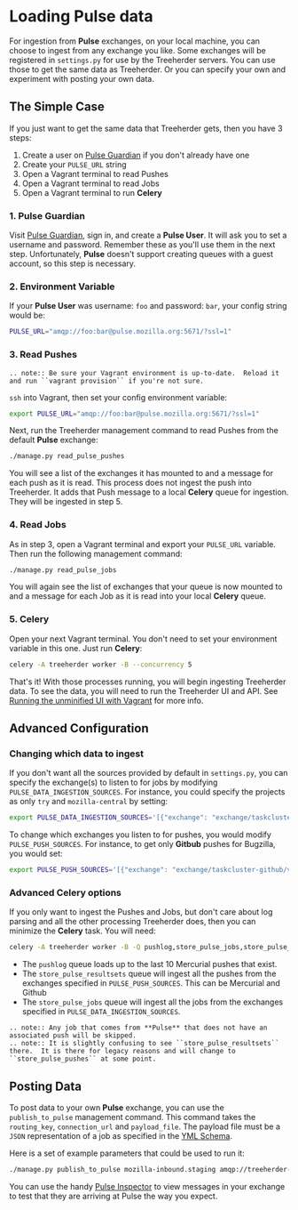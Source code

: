 Loading Pulse data
==================

For ingestion from **Pulse** exchanges, on your local machine, you can choose
to ingest from any exchange you like.  Some exchanges will be registered in
``settings.py`` for use by the Treeherder servers.  You can use those to get the
same data as Treeherder.  Or you can specify your own and experiment with
posting your own data.


The Simple Case
---------------

If you just want to get the same data that Treeherder gets, then you have 3 steps:

  1. Create a user on [Pulse Guardian] if you don't already have one
  2. Create your ``PULSE_URL`` string
  3. Open a Vagrant terminal to read Pushes
  4. Open a Vagrant terminal to read Jobs
  5. Open a Vagrant terminal to run **Celery**


### 1. Pulse Guardian

Visit [Pulse Guardian], sign in, and create a **Pulse User**.  It will ask you to set a
username and password.  Remember these as you'll use them in the next step.
Unfortunately, **Pulse** doesn't support creating queues with a guest account, so
this step is necessary.


### 2. Environment Variable

If your **Pulse User** was username: ``foo`` and password: ``bar``, your config
string would be:

```bash
PULSE_URL="amqp://foo:bar@pulse.mozilla.org:5671/?ssl=1"
```


### 3. Read Pushes

```eval_rst
.. note:: Be sure your Vagrant environment is up-to-date.  Reload it and run ``vagrant provision`` if you're not sure.
```

``ssh`` into Vagrant, then set your config environment variable:

```bash
export PULSE_URL="amqp://foo:bar@pulse.mozilla.org:5671/?ssl=1"
```

Next, run the Treeherder management command to read Pushes from the default **Pulse**
exchange:

```bash
./manage.py read_pulse_pushes
```

You will see a list of the exchanges it has mounted to and a message for each
push as it is read.  This process does not ingest the push into Treeherder.  It
adds that Push message to a local **Celery** queue for ingestion.  They will be
ingested in step 5.


### 4. Read Jobs

As in step 3, open a Vagrant terminal and export your ``PULSE_URL``
variable.  Then run the following management command:

```bash
./manage.py read_pulse_jobs
```

You will again see the list of exchanges that your queue is now mounted to and
a message for each Job as it is read into your local **Celery** queue.


### 5. Celery

Open your next Vagrant terminal.  You don't need to set your environment variable
in this one.  Just run **Celery**:

```bash
celery -A treeherder worker -B --concurrency 5
```

That's it!  With those processes running, you will begin ingesting Treeherder
data.  To see the data, you will need to run the Treeherder UI and API.
See [Running the unminified UI with Vagrant] for more info.

[Running the unminified UI with Vagrant]: ui/installation.html#running-the-unminified-ui-with-vagrant


Advanced Configuration
----------------------

### Changing which data to ingest

If you don't want all the sources provided by default in ``settings.py``, you
can specify the exchange(s) to listen to for jobs by modifying
``PULSE_DATA_INGESTION_SOURCES``.  For instance, you could specify the projects
as only ``try`` and ``mozilla-central`` by setting:

```bash
export PULSE_DATA_INGESTION_SOURCES='[{"exchange": "exchange/taskcluster-treeherder/v1/jobs", "destinations": ["#"], "projects": ["try", "mozilla-central"]}]'
```

To change which exchanges you listen to for pushes, you would modify
``PULSE_PUSH_SOURCES``.  For instance, to get only **Gitbub** pushes for Bugzilla,
you would set:

```bash
export PULSE_PUSH_SOURCES='[{"exchange": "exchange/taskcluster-github/v1/push","routing_keys": ["bugzilla#"]}]'
```

### Advanced Celery options

If you only want to ingest the Pushes and Jobs, but don't care about log parsing
and all the other processing Treeherder does, then you can minimize the **Celery**
task.  You will need:

```bash
celery -A treeherder worker -B -Q pushlog,store_pulse_jobs,store_pulse_resultsets --concurrency 5
```

* The ``pushlog`` queue loads up to the last 10 Mercurial pushes that exist.
* The ``store_pulse_resultsets`` queue will ingest all the pushes from the exchanges
  specified in ``PULSE_PUSH_SOURCES``.  This can be Mercurial and Github
* The ``store_pulse_jobs`` queue will ingest all the jobs from the exchanges
  specified in ``PULSE_DATA_INGESTION_SOURCES``.

```eval_rst
.. note:: Any job that comes from **Pulse** that does not have an associated push will be skipped.
.. note:: It is slightly confusing to see ``store_pulse_resultsets`` there.  It is there for legacy reasons and will change to ``store_pulse_pushes`` at some point.
```


Posting Data
------------

To post data to your own **Pulse** exchange, you can use the ``publish_to_pulse``
management command.  This command takes the ``routing_key``, ``connection_url``
and ``payload_file``.  The payload file must be a ``JSON`` representation of
a job as specified in the [YML Schema].

Here is a set of example parameters that could be used to run it:

```bash
./manage.py publish_to_pulse mozilla-inbound.staging amqp://treeherder-test:mypassword@pulse.mozilla.org:5672/ ./scratch/test_job.json
```

You can use the handy [Pulse Inspector] to view messages in your exchange to
test that they are arriving at Pulse the way you expect.

[Pulse Guardian]: https://pulseguardian.mozilla.org/whats_pulse
[Pulse Inspector]: https://tools.taskcluster.net/pulse-inspector/
[YML Schema]: https://github.com/mozilla/treeherder/blob/master/schemas/pulse-job.yml
